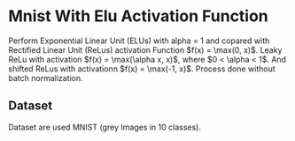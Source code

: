 <h1>Mnist With Elu Activation Function</h1>
<p>Perform Exponential Linear Unit (ELUs) with alpha = 1 and copared with Rectified Linear Unit (ReLus) activation Function
  $f(x) = \max(0, x)$. Leaky ReLu with activation $f(x) = \max(\alpha x, x)$, where $0 < \alpha < 1$. And shifted ReLus with activationn 
  $f(x) = \max(-1, x)$. Process done without batch normalization. 
  </p>
  <h2>Dataset</h2>
  <p>Dataset are used MNIST (grey Images in 10 classes). 
  </p>

